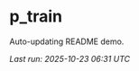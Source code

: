 # p_train

Auto-updating README demo.

<!--START_SECTION:status-->
_Last run: 2025-10-23 06:31 UTC_
<!--END_SECTION:status-->



































































































































































































































































































































































































































































































































































































































































































































































































































































































































































































































































































































































































































































































































































































































































































